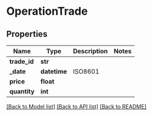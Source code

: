 # OperationTrade

## Properties
Name | Type | Description | Notes
------------ | ------------- | ------------- | -------------
**trade_id** | **str** |  | 
**_date** | **datetime** | ISO8601 | 
**price** | **float** |  | 
**quantity** | **int** |  | 

[[Back to Model list]](../README.md#documentation-for-models) [[Back to API list]](../README.md#documentation-for-api-endpoints) [[Back to README]](../README.md)

